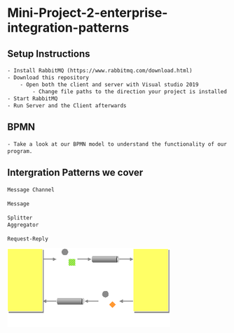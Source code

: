 # Mini-Project-2-enterprise-integration-patterns
## Setup Instructions
	- Install RabbitMQ (https://www.rabbitmq.com/download.html)
	- Download this repository
		- Open both the client and server with Visual studio 2019
			- Change file paths to the direction your project is installed
	- Start RabbitMQ
	- Run Server and the Client afterwards
	
## BPMN
	- Take a look at our BPMN model to understand the functionality of our program.
	
## Intergration Patterns we cover
	Message Channel
	
	Message
	
	Splitter
	Aggregator
	
	Request-Reply
![Request Reply](Patterns/RequestReply.png)
